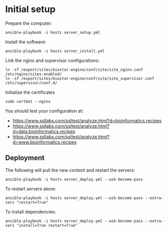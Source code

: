 # Initial setup

Prepare the computer:

    ansible-playbook -i hosts server_setup.yml

Install the software:

    ansible-playbook -i hosts server_install.yml

Link the nginx and supervisor configurations:

    ln -sf /export/sites/biostar-engine/conf/site/site_nginx.conf /etc/nginx/sites-enabled/
    ln -sf /export/sites/biostar-engine/conf/site/site_supervisor.conf /etc/supervisor/conf.d/ 
        
Initialize the certificates

    sudo certbot --nginx

You should test your configuration at:

* https://www.ssllabs.com/ssltest/analyze.html?d=bioinformatics.recipes
* https://www.ssllabs.com/ssltest/analyze.html?d=data.bioinformatics.recipes
* https://www.ssllabs.com/ssltest/analyze.html?d=www.bioinformatics.recipes

## Deployment

The following will pull the new content and restart the servers:

    ansible-playbook -i hosts server_deploy.yml --ask-become-pass


To restart servers alone:

    ansible-playbook -i hosts server_deploy.yml --ask-become-pass --extra-vars "restart=True"


To install dependencies:

    ansible-playbook -i hosts server_deploy.yml --ask-become-pass --extra-vars "install=True restart=True"


